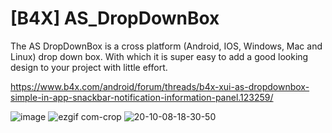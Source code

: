 # [B4X] AS_DropDownBox
The AS DropDownBox is a cross platform (Android, IOS, Windows, Mac and Linux) drop down box. With which it is super easy to add a good looking design to your project with little effort.

https://www.b4x.com/android/forum/threads/b4x-xui-as-dropdownbox-simple-in-app-snackbar-notification-information-panel.123259/

![image](https://github.com/StolteX/AS_DropDownBox/assets/79589469/2c67bdf6-8412-4fef-a806-4e393794e632)
![ezgif com-crop](https://github.com/StolteX/AS_DropDownBox/assets/79589469/ccdd2b29-00b8-4d7f-bc44-7d2d4d35a940)
![20-10-08-18-30-50](https://github.com/StolteX/AS_DropDownBox/assets/79589469/1c25f9b4-0b49-4fd0-9079-b4af5d38a61d)
